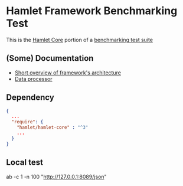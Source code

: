 # Hamlet Framework Benchmarking Test

This is the [Hamlet Core](https://github.com/vasily-kartashov/hamlet-core) portion of a [benchmarking test suite](../)

## (Some) Documentation

- [Short overview of framework's architecture](https://notes.kartashov.com/2016/07/08/simple-caching-web-framework/)
- [Data processor](https://notes.kartashov.com/2017/05/09/result-set-processor/)

## Dependency

```json
{
  ...
  "require": {
    "hamlet/hamlet-core" : "^3"
    ...
  }
}
```

## Local test

ab -c 1 -n 100 "http://127.0.0.1:8089/json"
